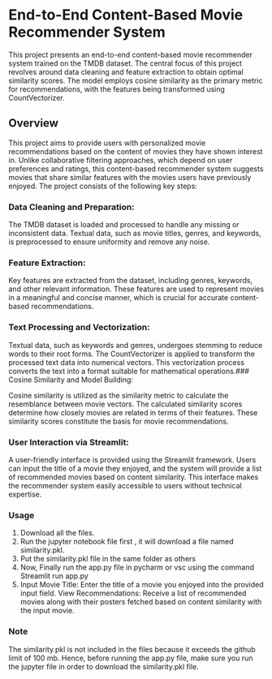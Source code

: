 # End-to-End Content-Based Movie Recommender System
This project presents an end-to-end content-based movie recommender system trained on the TMDB dataset. The central focus of this project revolves around data cleaning and feature extraction to obtain optimal similarity scores. The model employs cosine similarity as the primary metric for recommendations, with the features being transformed using CountVectorizer.

## Overview
This project aims to provide users with personalized movie recommendations based on the content of movies they have shown interest in. Unlike collaborative filtering approaches, which depend on user preferences and ratings, this content-based recommender system suggests movies that share similar features with the movies users have previously enjoyed. The project consists of the following key steps:

### Data Cleaning and Preparation:

The TMDB dataset is loaded and processed to handle any missing or inconsistent data.
Textual data, such as movie titles, genres, and keywords, is preprocessed to ensure uniformity and remove any noise.
### Feature Extraction:
Key features are extracted from the dataset, including genres, keywords, and other relevant information.
These features are used to represent movies in a meaningful and concise manner, which is crucial for accurate content-based recommendations.
### Text Processing and Vectorization:
Textual data, such as keywords and genres, undergoes stemming to reduce words to their root forms.
The CountVectorizer is applied to transform the processed text data into numerical vectors.
This vectorization process converts the text into a format suitable for mathematical operations.### Cosine Similarity and Model Building:

Cosine similarity is utilized as the similarity metric to calculate the resemblance between movie vectors.
The calculated similarity scores determine how closely movies are related in terms of their features.
These similarity scores constitute the basis for movie recommendations.
### User Interaction via Streamlit:
A user-friendly interface is provided using the Streamlit framework.
Users can input the title of a movie they enjoyed, and the system will provide a list of recommended movies based on content similarity.
This interface makes the recommender system easily accessible to users without technical expertise.
### Usage
1) Download all the files.
2) Run the jupyter notebook file first , it will download a file named similarity.pkl.
3) Put the similarity.pkl file in the same folder as others
4) Now, Finally run the app.py file in pycharm or vsc using the command
   Streamlit run app.py
5) Input Movie Title: Enter the title of a movie you enjoyed into the provided input field.
View Recommendations:
Receive a list of recommended movies along with their posters fetched based on content similarity with the input movie.
### Note
The similarity.pkl is not included in the files because it exceeds the github limit of 100 mb. Hence, before running the app.py file, make sure you run the jupyter file in order to download the similarity.pkl file.





